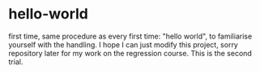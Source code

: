 # hello-world
first time, same procedure as every first time: "hello world", to familiarise yourself with the handling.
I hope I can just modify this project, sorry repository later for my work on the regression course.
This is the second trial.

